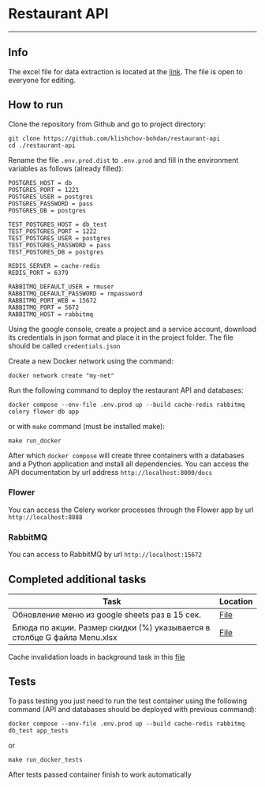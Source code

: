 # Restaurant API
_________________
## Info

The excel file for data extraction is located at the [link](https://docs.google.com/spreadsheets/d/1g73VTQrxzM5YCn2kw4Cc4BrjJ_vQ_qCgErDgSMJAg_8). The file is open to everyone for editing.

## How to run
Clone the repository from Github and go to project directory:
```
git clone https://github.com/klishchov-bohdan/restaurant-api
cd ./restaurant-api
```
Rename the file `.env.prod.dist` to `.env.prod` and fill in the environment variables as follows (already filled):
```
POSTGRES_HOST = db
POSTGRES_PORT = 1221
POSTGRES_USER = postgres
POSTGRES_PASSWORD = pass
POSTGRES_DB = postgres

TEST_POSTGRES_HOST = db_test
TEST_POSTGRES_PORT = 1222
TEST_POSTGRES_USER = postgres
TEST_POSTGRES_PASSWORD = pass
TEST_POSTGRES_DB = postgres

REDIS_SERVER = cache-redis
REDIS_PORT = 6379

RABBITMQ_DEFAULT_USER = rmuser
RABBITMQ_DEFAULT_PASSWORD = rmpassword
RABBITMQ_PORT_WEB = 15672
RABBITMQ_PORT = 5672
RABBITMQ_HOST = rabbitmq
```
Using the google console, create a project and a service account, download its credentials in json format and place it in the project folder. The file should be called `credentials.json`

Create a new Docker network using the command:

```
docker network create "my-net"
```
Run the following command to deploy the restaurant API and databases:
```
docker compose --env-file .env.prod up --build cache-redis rabbitmq celery flower db app
```
or with `make` command (must be installed make):

```
make run_docker
```

After which `docker сompose` will create three containers with a databases and a Python application and install all dependencies. You can access the API documentation by url address `http://localhost:8000/docs`


### Flower
You can access the Celery worker processes through the Flower app by url `http://localhost:8888`

### RabbitMQ
You can access to RabbitMQ by url `http://localhost:15672`

## Completed additional tasks
Task  | Location
------------- | -------------
Обновление меню из google sheets раз в 15 сек. | [File](https://github.com/klishchov-bohdan/restaurant-api/blob/master/app/background/tasks.py)
Блюда по акции. Размер скидки (%) указывается в столбце G файла Menu.xlsx |  [File](https://github.com/klishchov-bohdan/restaurant-api/blob/master/app/services/dishes/schemas.py)

Cache invalidation loads in background task in this [file](https://github.com/klishchov-bohdan/restaurant-api/blob/master/app/dependencies.py)
## Tests
To pass testing you just need to run the test container using the following command (API and databases should be deployed with previous command):
```
docker compose --env-file .env.prod up --build cache-redis rabbitmq db_test app_tests
```
or
```
make run_docker_tests
```
After tests passed container finish to work automatically
